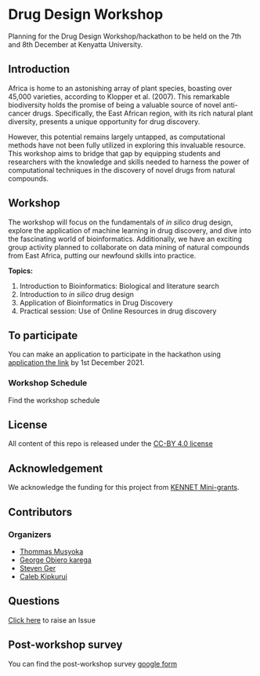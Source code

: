 # Drug Design Workshop

Planning for the Drug Design Workshop/hackathon to be held on the 7th and 8th December at Kenyatta University. 

## Introduction
Africa is home to an astonishing array of plant species, boasting over 45,000 varieties, according to Klopper et al. (2007). This remarkable biodiversity holds the promise of being a valuable source of novel anti-cancer drugs. Specifically, the East African region, with its rich natural plant diversity, presents a unique opportunity for drug discovery.

However, this potential remains largely untapped, as computational methods have not been fully utilized in exploring this invaluable resource. This workshop aims to bridge that gap by equipping students and researchers with the knowledge and skills needed to harness the power of computational techniques in the discovery of novel drugs from natural compounds.

## Workshop
The workshop will focus on the fundamentals of _in silico_ drug design, explore the application of machine learning in drug discovery, and dive into the fascinating world of bioinformatics. Additionally, we have an exciting group activity planned to collaborate on data mining of natural compounds from East Africa, putting our newfound skills into practice.

**Topics:**
1. Introduction to Bioinformatics: Biological and literature search
2. Introduction to _in silico_ drug design
3. Application of Bioinformatics in Drug Discovery
4. Practical session: Use of Online Resources in drug discovery 

## To participate
You can make an application to participate in the hackathon using [application the link](https://forms.gle/2r3Qccs18wLmaMVZ6) by 1st December 2021.

### Workshop Schedule
Find the workshop schedule

## License
All content of this repo is released under the [CC-BY 4.0 license](https://creativecommons.org/licenses/by/4.0/legalcode)

## Acknowledgement
We acknowledge the funding for this project from [KENNET Mini-grants](https://kenet.or.ke/content/kenet-awards-11-small-research-grants-stem-early-career-research-grantee-teams). 


## Contributors
### Organizers
- [Thommas Musyoka]()
- [George Obiero karega]()
- [Steven Ger]()
- [Caleb Kipkurui](https://github.com/kipkurui)

## Questions
[Click here](https://github.com/kipkurui/drug_design_workshop/issues/new) to raise an Issue


## Post-workshop survey
You can find the post-workshop survey [google form]()
